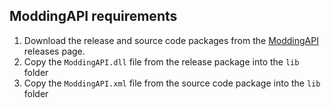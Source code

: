 ## ModdingAPI requirements

1. Download the release and source code packages from the [ModdingAPI](https://github.com/BrandenEK/Blasphemous-Modding-API/releases) releases page.
2. Copy the `ModdingAPI.dll` file from the release package into the `lib` folder
3. Copy the `ModdingAPI.xml` file from the source code package into the `lib` folder